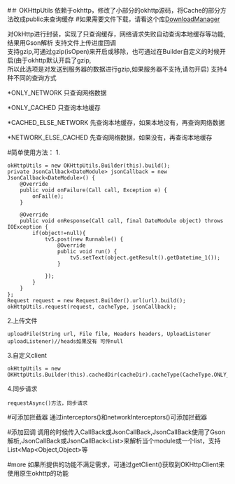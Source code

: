 #＃ OKHttpUtils
依赖于okhttp，修改了小部分的okhttp源码，将Cache的部分方法改成public来查询缓存
#如果需要文件下载，请看这个库[DownloadManager](https://github.com/duzechao/DownloadManager)

对OkHttp进行封装，实现了只查询缓存，网络请求失败自动查询本地缓存等功能,结果用Gson解析
支持文件上传进度回调
<br/>支持gzip,可通过gzip(isOpen)来开启或移除，也可通过在Builder自定义的时候开启(由于okhttp默认开启了gzip,
<br/>所以此选项是对发送到服务器的数据进行gzip,如果服务器不支持,请勿开启)
支持4种不同的查询方式

*ONLY_NETWORK  只查询网络数据

*ONLY_CACHED   只查询本地缓存

*CACHED_ELSE_NETWORK  先查询本地缓存，如果本地没有，再查询网络数据

*NETWORK_ELSE_CACHED  先查询网络数据，如果没有，再查询本地缓存


#简单使用方法：
 1.

    okHttpUtils = new OKHttpUtils.Builder(this).build();
    private JsonCallback<DateModule> jsonCallback = new JsonCallback<DateModule>() {
        @Override
        public void onFailure(Call call, Exception e) {
            onFail(e);
        }

        @Override
        public void onResponse(Call call, final DateModule object) throws IOException {
            if(object!=null){
                tv5.post(new Runnable() {
                    @Override
                    public void run() {
                        tv5.setText(object.getResult().getDatetime_1());
                    }

                });
            }
        }
    };
    Request request = new Request.Builder().url(url).build();
    okHttpUtils.request(request, cacheType, jsonCallback);
            
            
 2.上传文件
    
    uploadFile(String url, File file, Headers headers, UploadListener uploadListener)//heads如果没有 可传null
    
 3.自定义client
    
    okHttpUtils = new OKHttpUtils.Builder(this).cachedDir(cacheDir).cacheType(CacheType.ONLY_NETWORK).gzip(true).maxCachedSize(1024*10).build();

 4.同步请求
 
  `
  requestAsync()方法，同步请求
  `

#可添加拦截器
通过interceptors()和networkInterceptors()可添加拦截器

#添加回调
    调用的时候传入CallBack或JsonCallBack,JsonCallBack使用了Gson解析,JsonCallBack<DateModule>或JsonCallBack<List<DateModule>>来解析当个module或一个list，支持List<Map<Object,Object>等

#more
如果所提供的功能不满足需求，可通过getClient()获取到OKHttpClient来使用原生okhttp的功能

